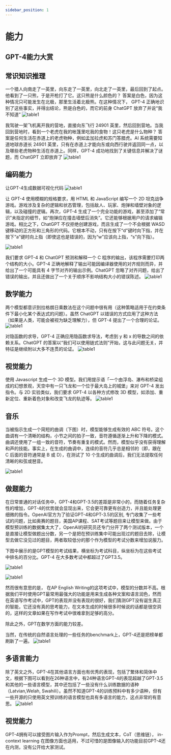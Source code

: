 ```yaml
---
sidebar_position: 1
---
```


# 能力

## GPT-4能力大赏

## 常识知识推理
一个猎人向南走了一英里，向东走了一英里，向北走了一英里，最后回到了起点。他看到了一只熊，于是开枪打了它。这只熊是什么颜色的？
答案是白色，因为这种情况只可能发生在北极，那里生活着北极熊。在这种情况下， GPT-4 正确地识别了这些事实，并得出结论，熊是白色的，而它的前身 ChatGPT 放弃了并说“我不知道”
![table1](./img/fig7.png) 

我驾驶一架飞机离开我的营地，直接向东飞行 24901 英里，然后回到营地。当我回到营地时，看到一个老虎在我的帐篷里吃我的食物！这只老虎是什么物种？
答案是任何生活在赤道上的老虎物种，例如孟加拉虎和苏门答腊虎。AI 系统需要知道地球赤道长 24901 英里，只有在赤道上才能向东或向西行驶并返回同一点，以及哪些老虎物种生活在赤道上。同样，GPT-4 成功地找到了关键信息并解决了谜题，而 ChatGPT 立即放弃了
![table1](./img/fig8.png) 

## 编码能力


让GPT-4生成数据可视化代码
![table1](./img/fig9.png) 


让 GPT-4 使用模糊的规格要求，用 HTML 和 JavaScript 编写一个 2D 坦克战争游戏。游戏涉及复杂的逻辑和状态管理，包括敌人、玩家、炮弹和墙壁对象的逻辑，以及碰撞的逻辑。再次，GPT-4 生成了一个完全功能的游戏，甚至添加了“常识”未指定的细节，如“炮弹应在撞击墙壁后消失”。它还能够根据用户的请求编辑游戏。相比之下，ChatGPT 不仅拒绝创建游戏，而且生成了一个不会根据 WASD 键移动的正方形和三角形的代码。它根本不动，只有在按下“d”键时向下指，并在按下“a”键时向上指（即使这也是错误的，因为“w”应该向上指，“s”向下指）。

![table1](./img/fig10.png) 

我们要求 GPT-4 和 ChatGPT 预测和解释一个 C 程序的输出，该程序需要打印两个结构的大小。GPT-4 正确地解释了输出可能因编译器使用的对齐规则而异，并给出了一个可能具有 4 字节对齐的输出示例。ChatGPT 忽略了对齐问题，给出了错误的输出，并且还做出了一个关于顺序不影响结构大小的错误陈述。
![table1](./img/fig14.png)

## 数学能力

两个模型都意识到拉格朗日乘数法在这个问题中很有用（这种策略适用于在约束条件下最小化某个表达式的问题）。虽然 ChatGPT 以错误的方式应用了这种方法（如果是人类，可能会被视为缺乏理解力），但 GPT-4 提出了一个合理的论证。
![table1](./img/fig15.png)

对隐函数的求导，GPT-4 正确应用隐函数求导法，考虑到 y 和 x 的导数之间的依赖关系。ChatGPT 的答案以“我们可以使用链式法则”开始，这与此问题无关，并特征是继续附以大多不连贯的论证。
![table1](./img/fig16.png)

## 视觉能力

使用 Javascript 生成一个 3D 模型。我们用提示语「一个由浮岛、瀑布和桥梁组成的幻想景观，天空中有一只飞龙和一个位于最大岛上的城堡」来对 GPT-4 发出指令。与 2D 实验类似，我们要求 GPT-4 以各种方式修改 3D 模型，如添加、重新定位、重新着色对象和改变飞龙的轨迹等。
![table1](./img/fig12.png)

## 音乐

当被指示生成一个简短的曲调（下图）时，模型能够生成有效的 ABC 符号。这个曲调有一个清晰的结构，小节之间的拍子一致，音符遵循逐渐上升和下降的模式。曲调还使用了一组一致的音符，节奏有重复的模式。然而，模型似乎没有获得理解和声的技能。事实上，在生成的曲调中，连续的音符几乎总是相邻的（即，跟在 C 后面的音符通常是 B 或 D），在测试了 10 个生成的曲调后，我们无法提取任何清晰的和弦或琶音。

![table1](./img/fig13.png)

## 做题能力
在日常普通的对话任务中，GPT-4和GPT-3.5的差距是非常小的，而随着任务复杂性的增加，GPT-4的优势就会显现出来，它会更可靠更有创造力，并且能处理更细微的指令。OpenAI官方为了验证GPT-4和GPT-3.5的区别, 专门收集了一些考试的问题，比如奥赛的题目，美国AP课程、SAT考试等题目来让模型来做。由于模型预训练的数据集太大了，OpenAI的研究员还专门分开了两个测试版本，一个是直接让模型做题出分数，另一个是把在预训练集中可能出现过的题目去除，让模型去做它没见过的题目，两者取较低分的那个作为模型的考试分数来增加说服力。

下图中展示的是GPT模型的考试结果，横坐标为考试科目，纵坐标为在这些考试中排名的百分比。GPT-4 在大多数考试中都超过了GPT3.5。

![table1](./img/fig3.png)

![table1](./img/fig4.png) 

然而很有意思的是， 在AP English Writing的这项考试中，模型的分数并不高。根据我们平时使用GPT最常用最强大的功能是用来生成各种文案和语言润色，然而在英语写作考试中，GPT的表现并没有表现的很好，我们猜测GPT没有诞生真正的智能，它还没有真的思考能力，在文本生成的时候很多时候说的话都是很空洞的，这样的文章如果在写作考试中很难拿到足够的高分。

除此之外，GPT在数学方面的能力较差。

当然，在传统的自然语言处理的一些任务的benchmark上，GPT-4还是把榜单都刷新了一遍。
![table1](./img/fig5.png) 

## 多语言能力
除了英文之外，GPT-4在其他语言方面也有优秀的表现，包括了繁体和简体中文，根据下图可以看到在26种语言中，有24种语言GPT-4的表现超越了GPT-3.5和其他的一些语言模型，其中还包括了一些没有什么训练数据的语种（Latvian,Welah, Swahili）。虽然不知道GPT-4的训练预料中有多少语种，但有一些开源的只使用英文预训练的语言模型也具有多语言的能力，这点非常的有意思。
![table1](./img/fig6.png) 

## 视觉能力
GPT-4拥有可以接受图片输入作为Prompt，然后生成文本，CoT（思维链）， in-context learning 在图像方面也适用，不过可惜的是图像输入的功能目前GPT-4还在内测，没有公开给大家测试。


